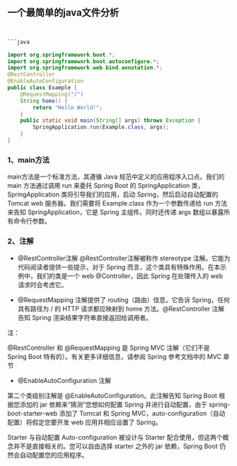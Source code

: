 
## 一个最简单的java文件分析

```java


```java

import org.springframework.boot.*;
import org.springframework.boot.autoconfigure.*;
import org.springframework.web.bind.annotation.*;
@RestController
@EnableAutoConfiguration
public class Example {
    @RequestMapping("/")
    String home() {
        return "Hello World!";
    }
    public static void main(String[] args) throws Exception {
        SpringApplication.run(Example.class, args);
    }
}

```

### 1、main方法

main方法是一个标准方法，其遵循 Java 规范中定义的应用程序入口点。我们的 main 方法通过调用 run 来委托 Spring Boot 的 SpringApplication 类，SpringApplication 类将引导我们的应用，启动 Spring，然后启动自动配置的 Tomcat web 服务器。我们需要将 Example.class 作为一个参数传递给 run 方法来告知 SpringApplication，它是 Spring 主组件。同时还传递 args 数组以暴露所有命令行参数。

### 2、注解

* @RestController注解
@RestController注解被称作 stereotype 注解。它能为代码阅读者提供一些提示，对于 Spring 而言，这个类具有特殊作用。在本示例中，我们的类是一个 web @Controller，因此 Spring 在处理传入的 web 请求时会考虑它。

* @RequestMapping 注解提供了 routing（路由）信息。它告诉 Spring，任何具有路径为 / 的 HTTP 请求都应映射到 home 方法。@RestController 注解告知 Spring 渲染结果字符串直接返回给调用者。

注：

@RestController 和 @RequestMapping 是 Spring MVC 注解（它们不是 Spring Boot 特有的）。有关更多详细信息，请参阅 Spring 参考文档中的 MVC 章节


* @EnableAutoConfiguration 注解

第二个类级别注解是 @EnableAutoConfiguration。此注解告知 Spring Boot 根据您添加的 jar 依赖来“猜测”您想如何配置 Spring 并进行自动配置，由于 spring-boot-starter-web 添加了 Tomcat 和 Spring MVC，auto-configuration（自动配置）将假定您要开发 web 应用并相应设置了 Spring。

Starter 与自动配置 Auto-configuration 被设计与 Starter 配合使用，但这两个概念并不是直接相关的。您可以自由选择 starter 之外的 jar 依赖，Spring Boot 仍然会自动配置您的应用程序。
